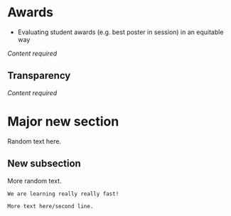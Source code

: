 # Awards

- Evaluating student awards (e.g. best poster in session) in an equitable way

*Content required*

## Transparency

*Content required*

# Major new section

Random text here.

## New subsection

More random text.

```{attention}
We are learning really really fast!

More text here/second line.
```
